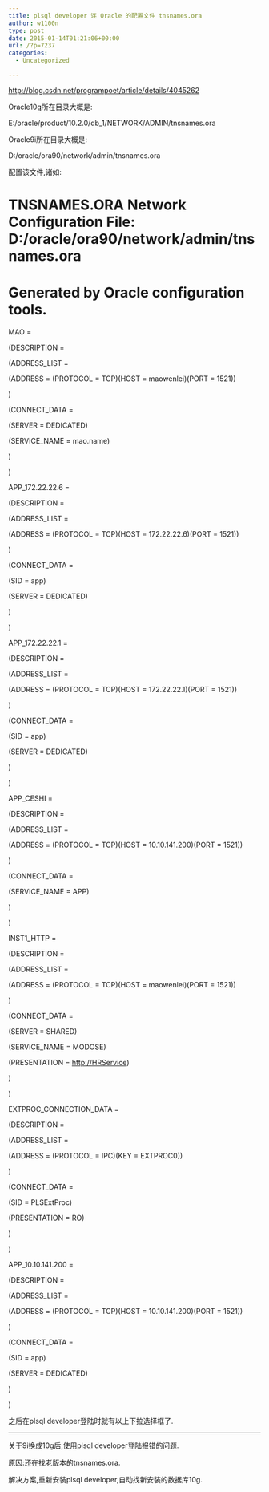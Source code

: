 ```yaml
---
title: plsql developer 连 Oracle 的配置文件 tnsnames.ora
author: w1100n
type: post
date: 2015-01-14T01:21:06+00:00
url: /?p=7237
categories:
  - Uncategorized

---
```

http://blog.csdn.net/programpoet/article/details/4045262

Oracle10g所在目录大概是:

E:/oracle/product/10.2.0/db_1/NETWORK/ADMIN/tnsnames.ora


Oracle9i所在目录大概是:

D:/oracle/ora90/network/admin/tnsnames.ora


配置该文件,诸如:


# TNSNAMES.ORA Network Configuration File: D:/oracle/ora90/network/admin/tnsnames.ora
  
# Generated by Oracle configuration tools.

MAO =
  
(DESCRIPTION =
  
(ADDRESS_LIST =
  
(ADDRESS = (PROTOCOL = TCP)(HOST = maowenlei)(PORT = 1521))
  
)
  
(CONNECT_DATA =
  
(SERVER = DEDICATED)
  
(SERVICE_NAME = mao.name)
  
)
  
)

APP_172.22.22.6 =
  
(DESCRIPTION =
  
(ADDRESS_LIST =
  
(ADDRESS = (PROTOCOL = TCP)(HOST = 172.22.22.6)(PORT = 1521))
  
)
  
(CONNECT_DATA =
  
(SID = app)
  
(SERVER = DEDICATED)
  
)
  
)

APP_172.22.22.1 =
  
(DESCRIPTION =
  
(ADDRESS_LIST =
  
(ADDRESS = (PROTOCOL = TCP)(HOST = 172.22.22.1)(PORT = 1521))
  
)
  
(CONNECT_DATA =
  
(SID = app)
  
(SERVER = DEDICATED)
  
)
  
)

APP_CESHI =
  
(DESCRIPTION =
  
(ADDRESS_LIST =
  
(ADDRESS = (PROTOCOL = TCP)(HOST = 10.10.141.200)(PORT = 1521))
  
)
  
(CONNECT_DATA =
  
(SERVICE_NAME = APP)
  
)
  
)

INST1_HTTP =
  
(DESCRIPTION =
  
(ADDRESS_LIST =
  
(ADDRESS = (PROTOCOL = TCP)(HOST = maowenlei)(PORT = 1521))
  
)
  
(CONNECT_DATA =
  
(SERVER = SHARED)
  
(SERVICE_NAME = MODOSE)
  
(PRESENTATION = [http://HRService][1])
  
)
  
)

EXTPROC_CONNECTION_DATA =
  
(DESCRIPTION =
  
(ADDRESS_LIST =
  
(ADDRESS = (PROTOCOL = IPC)(KEY = EXTPROC0))
  
)
  
(CONNECT_DATA =
  
(SID = PLSExtProc)
  
(PRESENTATION = RO)
  
)
  
)

APP_10.10.141.200 =
  
(DESCRIPTION =
  
(ADDRESS_LIST =
  
(ADDRESS = (PROTOCOL = TCP)(HOST = 10.10.141.200)(PORT = 1521))
  
)
  
(CONNECT_DATA =
  
(SID = app)
  
(SERVER = DEDICATED)
  
)
  
)


之后在plsql developer登陆时就有以上下拉选择框了.


----------------


关于9i换成10g后,使用plsql developer登陆报错的问题.


原因:还在找老版本的tnsnames.ora.


解决方案,重新安装plsql developer,自动找新安装的数据库10g.


 [1]: http://hrservice/